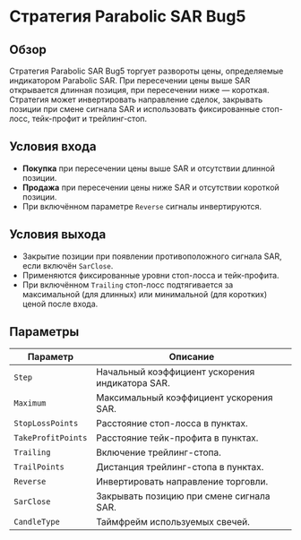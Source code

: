 # Стратегия Parabolic SAR Bug5

## Обзор

Стратегия Parabolic SAR Bug5 торгует развороты цены, определяемые индикатором Parabolic SAR. При пересечении цены выше SAR открывается длинная позиция, при пересечении ниже — короткая. Стратегия может инвертировать направление сделок, закрывать позиции при смене сигнала SAR и использовать фиксированные стоп-лосс, тейк-профит и трейлинг-стоп.

## Условия входа

- **Покупка** при пересечении цены выше SAR и отсутствии длинной позиции.
- **Продажа** при пересечении цены ниже SAR и отсутствии короткой позиции.
- При включённом параметре `Reverse` сигналы инвертируются.

## Условия выхода

- Закрытие позиции при появлении противоположного сигнала SAR, если включён `SarClose`.
- Применяются фиксированные уровни стоп-лосса и тейк-профита.
- При включённом `Trailing` стоп-лосс подтягивается за максимальной (для длинных) или минимальной (для коротких) ценой после входа.

## Параметры

| Параметр | Описание |
|---------|----------|
| `Step` | Начальный коэффициент ускорения индикатора SAR. |
| `Maximum` | Максимальный коэффициент ускорения SAR. |
| `StopLossPoints` | Расстояние стоп-лосса в пунктах. |
| `TakeProfitPoints` | Расстояние тейк-профита в пунктах. |
| `Trailing` | Включение трейлинг-стопа. |
| `TrailPoints` | Дистанция трейлинг-стопа в пунктах. |
| `Reverse` | Инвертировать направление торговли. |
| `SarClose` | Закрывать позицию при смене сигнала SAR. |
| `CandleType` | Таймфрейм используемых свечей. |

